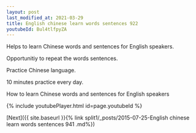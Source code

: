 ```yaml
---
layout: post
last_modified_at: 2021-03-29
title: English chinese learn words sentences 922 
youtubeId: Bul4tlfpyZA
---
```

 
 
Helps to learn Chinese words and sentences for English speakers.

Opportunitiy to repeat the words sentences. 

Practice Chinese language. 
 
10 minutes practice every day. 
 
How to learn Chinese words and sentences for English speakers 
 
{% include youtubePlayer.html id=page.youtubeId %}
 
 
[Next]({{ site.baseurl }}{% link  split1/_posts/2015-07-25-English chinese learn words sentences 941 .md%})
 
